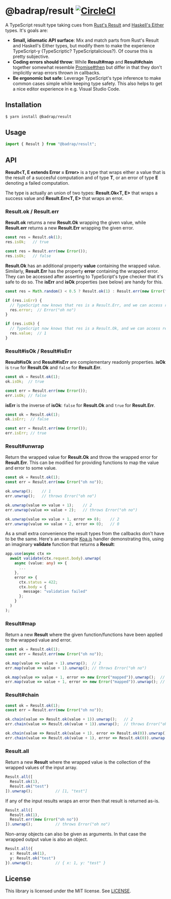 # @badrap/result [![CircleCI](https://circleci.com/gh/badrap/result.svg?style=shield)](https://circleci.com/gh/badrap/result)

A TypeScript result type taking cues from [Rust's Result](https://doc.rust-lang.org/std/result/) and [Haskell's Either](http://hackage.haskell.org/package/base/docs/Data-Either.html) types. It's goals are:

 * **Small, idiomatic API surface**: Mix and match parts from Rust's Result and Haskell's Either types, but modify them to make the experience TypeScript-y (TypeScriptic? TypeScriptalicious?). Of course this is pretty subjective.
 * **Coding errors should throw**: While **Result#map** and **Result#chain** together somewhat resemble [Promise#then](https://developer.mozilla.org/en-US/docs/Web/JavaScript/Reference/Global_Objects/Promise/then) but differ in that they don't implicitly wrap errors thrown in callbacks.
 * **Be ergonomic but safe**: Leverage TypeScript's type inference to make common cases simple while keeping type safety. This also helps to get a nice editor experience in e.g. Visual Studio Code.

## Installation

```sh
$ yarn install @badrap/result
```

## Usage

```ts
import { Result } from "@badrap/result";
```

## API

**Result<T, E extends Error = Error>** is a type that wraps either a value that is the result of a succesful computation and of type **T**, or an error of type **E** denoting a failed computation.

The type is actually an union of two types: **Result.Ok<T, E>** that wraps a success value and **Result.Err<T, E>** that wraps an error.

### Result.ok / Result.err

**Result.ok** returns a new **Result.Ok** wrapping the given value, while **Result.err** returns a new **Result.Err** wrapping the given error.

```ts
const res = Result.ok(1);
res.isOk;   // true

const res = Result.err(new Error());
res.isOk;   // false
```

**Result.Ok** has an additional property **value** containing the wrapped value. Similarly, **Result.Err** has the property **error** containing the wrapped error. They can be accessed after asserting to TypeScript's type checker that it's safe to do so. The **isErr** and **isOk** properties (see below) are handy for this.

```ts
const res = Math.random() < 0.5 ? Result.ok(1) : Result.err(new Error("oh no"));

if (res.isErr) {
  // TypeScript now knows that res is a Result.Err, and we can access res.error
  res.error;  // Error("oh no")
}

if (res.isOk) {
  // TypeScript now knows that res is a Result.Ok, and we can access res.value
  res.value;  // 1
}
```

### Result#isOk / Result#isErr

**Result#isOk** and **Result#isErr** are complementary readonly properties. **isOk** is `true` for **Result.Ok** and `false` for **Result.Err**.

```ts
const ok = Result.ok(1);
ok.isOk;  // true

const err = Result.err(new Error());
err.isOk; // false
```

**isErr** is the inverse of **isOk**: `false` for **Result.Ok** and `true` for **Result.Err**.

```ts
const ok = Result.ok(1);
ok.isErr;  // false

const err = Result.err(new Error());
err.isErr; // true
```

### Result#unwrap

Return the wrapped value for **Result.Ok** and throw the wrapped error for **Result.Err**.
This can be modified for providing functions to map the value and error to some value.

```ts
const ok = Result.ok(1);
const err = Result.err(new Error("oh no"));

ok.unwrap();    // 1
err.unwrap();   // throws Error("oh no")

ok.unwrap(value => value + 1);    // 2
err.unwrap(value => value + 2);   // throws Error("oh no")

ok.unwrap(value => value + 1, error => 0);    // 2
err.unwrap(value => value + 2, error => 0);   // 0
```

As a small extra convenience the result types from the callbacks don't have to be the same.
Here's an example [Koa.js](https://koajs.com/) handler demonstrating this, using an imaginary
**validate** function that returns a **Result**:

```ts
app.use(async ctx =>
  await validate(ctx.request.body).unwrap(
    async (value: any) => {
      ...
    },
    error => {
      ctx.status = 422;
      ctx.body = {
        message: "validation failed"
      };
    }
  )
);
```

### Result#map

Return a new **Result** where the given function/functions have been applied
to the wrapped value and error.

```ts
const ok = Result.ok(1);
const err = Result.err(new Error("oh no"));

ok.map(value => value + 1).unwrap();  // 2
err.map(value => value + 1).unwrap(); // throws Error("oh no")

ok.map(value => value + 1, error => new Error("mapped")).unwrap();  // 2
err.map(value => value + 1, error => new Error("mapped")).unwrap(); // throws Error("mapped")
```

### Result#chain

```ts
const ok = Result.ok(1);
const err = Result.err(new Error("oh no"));

ok.chain(value => Result.ok(value + 1)).unwrap();   // 2
err.chain(value => Result.ok(value + 1)).unwrap();  // throws Error("oh no")

ok.chain(value => Result.ok(value + 1), error => Result.ok(0)).unwrap();  // 2
err.chain(value => Result.ok(value + 1), error => Result.ok(0)).unwrap(); // 0
```

### Result.all

Return a new **Result** where the wrapped value is the
collection of the wrapped values of the input array.

```ts
Result.all([
  Result.ok(1),
  Result.ok("test")
]).unwrap();          // [1, "test"]
```

If any of the input results wraps an error then that result is returned as-is.

```ts
Result.all([
  Result.ok(1),
  Result.err(new Error("oh no"))
]).unwrap();          // throws Error("oh no")
```

Non-array objects can also be given as arguments. In that case the wrapped
output value is also an object.

```ts
Result.all({
  x: Result.ok(1),
  y: Result.ok("test")
}).unwrap();          // { x: 1, y: "test" }
```
## License

This library is licensed under the MIT license. See [LICENSE](./LICENSE).
